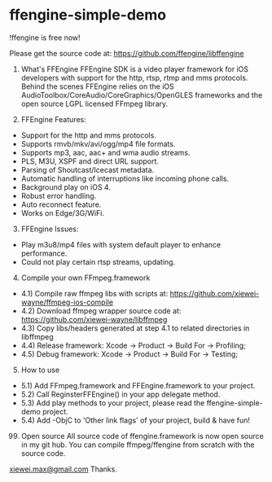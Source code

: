 ffengine-simple-demo
====================

!ffengine is free now!

Please get the source code at:
https://github.com/ffengine/libffengine




1) What's FFEngine
FFEngine SDK is a video player framework for iOS developers with support for the http, rtsp, rtmp and mms protocols. 
Behind the scenes FFEngine relies on the iOS AudioToolbox/CoreAudio/CoreGraphics/OpenGLES frameworks and the open source LGPL licensed FFmpeg library.


2) FFEngine Features:
- Support for the http and mms protocols.
- Supports rmvb/mkv/avi/ogg/mp4 file formats.
- Supports mp3, aac, aac+ and wma audio streams.
- PLS, M3U, XSPF and direct URL support.
- Parsing of Shoutcast/Icecast metadata.
- Automatic handling of interruptions like incoming phone calls.
- Background play on iOS 4.
- Robust error handling.
- Auto reconnect feature.
- Works on Edge/3G/WiFi.


3) FFEngine Issues:
- Play m3u8/mp4 files with system default player to enhance performance.
- Could not play certain rtsp streams, updating.

4) Compile your own FFmpeg.framework
- 4.1) Compile raw ffmpeg libs with scripts at: https://github.com/xiewei-wayne/ffmpeg-ios-compile
- 4.2) Download ffmpeg wrapper source code at: https://github.com/xiewei-wayne/libffmpeg
- 4.3) Copy libs/headers generated at step 4.1 to related directories in libffmpeg
- 4.4) Release framework: Xcode -> Product -> Build For -> Profiling;
- 4.5) Debug framework: Xcode -> Product -> Build For -> Testing;

5) How to use
- 5.1) Add FFmpeg.framework and FFEngine.framework to your project.
- 5.2) Call ReginsterFFEngine() in your app delegate method.
- 5.3) Add play methods to your project, please read the ffengine-simple-demo project.
- 5.4) Add -ObjC to 'Other link flags' of your project, build & have fun!


99) Open source
All source code of ffengine.framework is now open source in my git hub.
You can compile ffmpeg/ffengine from scratch with the source code.

xiewei.max@gmail.com 
Thanks.


